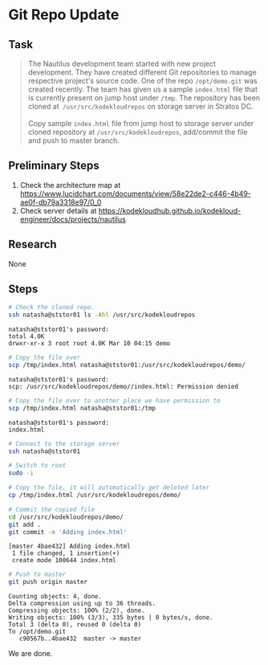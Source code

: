 # Git Repo Update

## Task

> The Nautilus development team started with new project development. They have created different Git repositories to manage respective project's source code. One of the repo `/opt/demo.git` was created recently. The team has given us a sample `index.html` file that is currently present on jump host under `/tmp`. The repository has been cloned at` /usr/src/kodekloudrepos` on storage server in Stratos DC.<br><br>Copy sample `index.html` file from jump host to storage server under cloned repository at `/usr/src/kodekloudrepos`, add/commit the file and push to master branch.

## Preliminary Steps

1. Check the architecture map at https://www.lucidchart.com/documents/view/58e22de2-c446-4b49-ae0f-db79a3318e97/0_0
2. Check server details at https://kodekloudhub.github.io/kodekloud-engineer/docs/projects/nautilus

## Research

None

## Steps

```bash
# Check the cloned repo.
ssh natasha@ststor01 ls -Ahl /usr/src/kodekloudrepos
```

```
natasha@ststor01's password:
total 4.0K
drwxr-xr-x 3 root root 4.0K Mar 10 04:15 demo
```

```bash
# Copy the file over
scp /tmp/index.html natasha@ststor01:/usr/src/kodekloudrepos/demo/
```

```
natasha@ststor01's password:
scp: /usr/src/kodekloudrepos/demo//index.html: Permission denied
```

```bash
# Copy the file over to another place we have permission to
scp /tmp/index.html natasha@ststor01:/tmp
```

```
natasha@ststor01's password:
index.html
```

```bash
# Connect to the storage server
ssh natasha@ststor01

# Switch to root
sudo -i

# Copy the file, it will automatically get deleted later
cp /tmp/index.html /usr/src/kodekloudrepos/demo/

# Commit the copied file
cd /usr/src/kodekloudrepos/demo/
git add .
git commit -m 'Adding index.html'
```

```
[master 4bae432] Adding index.html
 1 file changed, 1 insertion(+)
 create mode 100644 index.html
```

```bash
# Push to master
git push origin master
```

```
Counting objects: 4, done.
Delta compression using up to 36 threads.
Compressing objects: 100% (2/2), done.
Writing objects: 100% (3/3), 335 bytes | 0 bytes/s, done.
Total 3 (delta 0), reused 0 (delta 0)
To /opt/demo.git
   c90567b..4bae432  master -> master
```

We are done.